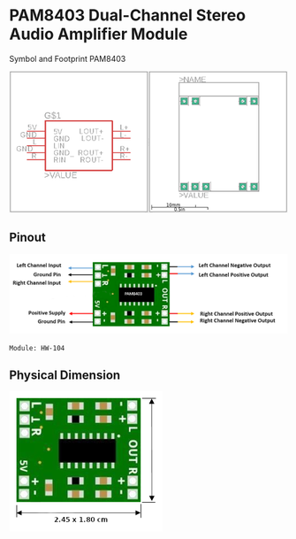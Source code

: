 # PAM8403 Dual-Channel Stereo Audio Amplifier Module

Symbol and Footprint PAM8403

<img src="img/ss.png" alt="PAM8403 Eagle Library">

## Pinout

<img src="img/pinout.png" alt="PAM8403 Pinout">

```
Module: HW-104
```
## Physical Dimension

<img src="img/dimension.png" alt="PAM8403 Physical Dimension">

#